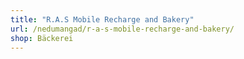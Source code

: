 ```yaml
---
title: "R.A.S Mobile Recharge and Bakery"
url: /nedumangad/r-a-s-mobile-recharge-and-bakery/
shop: Bäckerei
---
```

